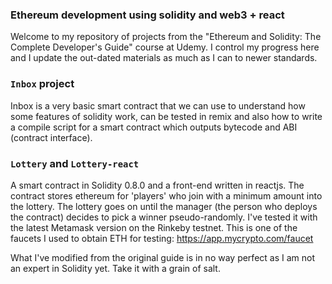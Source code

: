 ### Ethereum development using solidity and web3 + react
Welcome to my repository of projects from the "Ethereum and Solidity: The Complete Developer's Guide" course at Udemy.
I control my progress here and I update the out-dated materials as much as I can to newer standards.

### `Inbox` project

Inbox is a very basic smart contract that we can use to understand how some features of solidity work, can be tested in remix and also how to write a compile script for a smart contract which outputs bytecode and ABI (contract interface).

### `Lottery` and `Lottery-react`

A smart contract in Solidity 0.8.0 and a front-end written in reactjs. The contract stores ethereum for 'players' who join with a minimum amount into the lottery.
The lottery goes on until the manager (the person who deploys the contract) decides to pick a winner pseudo-randomly. I've tested it with the latest Metamask version on the Rinkeby testnet. This is one of the faucets I used to obtain ETH for testing: https://app.mycrypto.com/faucet

What I've modified from the original guide is in no way perfect as I am not an expert in Solidity yet. Take it with a grain of salt.
